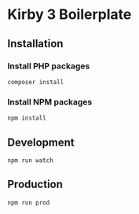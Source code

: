 # Kirby 3 Boilerplate

## Installation

### Install PHP packages
```
composer install
```

### Install NPM packages
```
npm install
```

## Development
```
npm run watch
```

## Production
```
npm run prod
```
